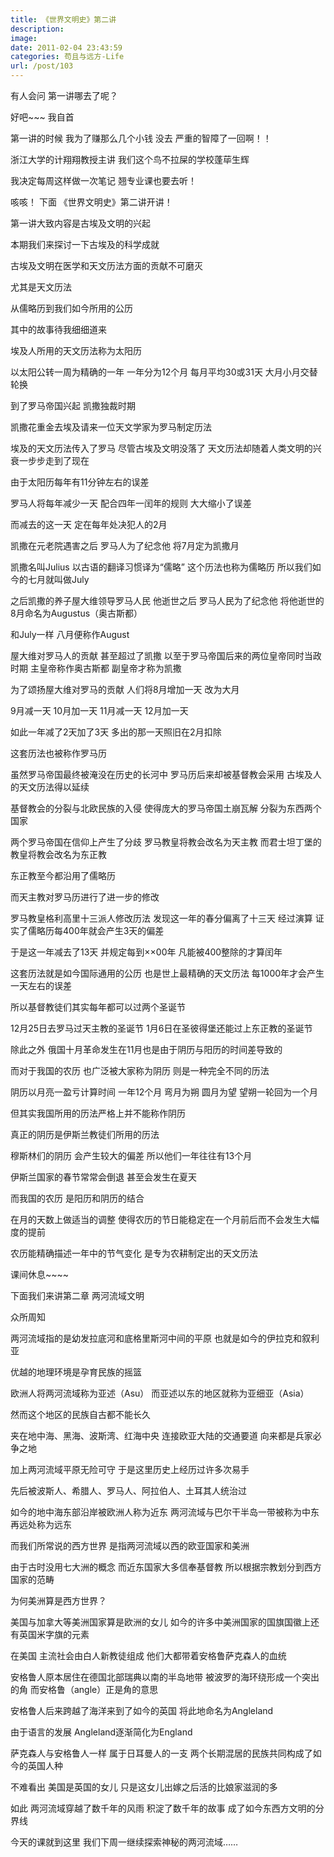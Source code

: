 ```yaml
---
title: 《世界文明史》第二讲
description: 
image: 
date: 2011-02-04 23:43:59
categories: 苟且与远方-Life
url: /post/103
---
```


有人会问  第一讲哪去了呢？

好吧~~~  我自首

第一讲的时候  我为了赚那么几个小钱  没去  严重的智障了一回啊！！

浙江大学的计翔翔教授主讲  我们这个鸟不拉屎的学校蓬荜生辉

我决定每周这样做一次笔记  翘专业课也要去听！

咳咳！  下面  《世界文明史》第二讲开讲！

第一讲大致内容是古埃及文明的兴起

本期我们来探讨一下古埃及的科学成就

古埃及文明在医学和天文历法方面的贡献不可磨灭

尤其是天文历法

从儒略历到我们如今所用的公历

其中的故事待我细细道来

埃及人所用的天文历法称为太阳历

以太阳公转一周为精确的一年  一年分为12个月  每月平均30或31天  大月小月交替轮换

到了罗马帝国兴起  凯撒独裁时期

凯撒花重金去埃及请来一位天文学家为罗马制定历法

埃及的天文历法传入了罗马  尽管古埃及文明没落了  天文历法却随着人类文明的兴衰一步步走到了现在

由于太阳历每年有11分钟左右的误差

罗马人将每年减少一天  配合四年一闰年的规则  大大缩小了误差

而减去的这一天  定在每年处决犯人的2月

凯撒在元老院遇害之后  罗马人为了纪念他  将7月定为凯撒月

凯撒名叫Julius  以古语的翻译习惯译为“儒略”  这个历法也称为儒略历  所以我们如今的七月就叫做July

之后凯撒的养子屋大维领导罗马人民  他逝世之后  罗马人民为了纪念他  将他逝世的8月命名为Augustus（奥古斯都）

和July一样  八月便称作August

屋大维对罗马人的贡献  甚至超过了凯撒  以至于罗马帝国后来的两位皇帝同时当政时期  主皇帝称作奥古斯都  副皇帝才称为凯撒

为了颂扬屋大维对罗马的贡献  人们将8月增加一天  改为大月

9月减一天  10月加一天  11月减一天  12月加一天

如此一年减了2天加了3天  多出的那一天照旧在2月扣除

这套历法也被称作罗马历

虽然罗马帝国最终被淹没在历史的长河中  罗马历后来却被基督教会采用  古埃及人的天文历法得以延续

基督教会的分裂与北欧民族的入侵  使得庞大的罗马帝国土崩瓦解  分裂为东西两个国家

两个罗马帝国在信仰上产生了分歧  罗马教皇将教会改名为天主教  而君士坦丁堡的教皇将教会改名为东正教

东正教至今都沿用了儒略历

而天主教对罗马历进行了进一步的修改

罗马教皇格利高里十三派人修改历法  发现这一年的春分偏离了十三天  经过演算  证实了儒略历每400年就会产生3天的偏差

于是这一年减去了13天  并规定每到××00年  凡能被400整除的才算闰年

这套历法就是如今国际通用的公历  也是世上最精确的天文历法  每1000年才会产生一天左右的误差

所以基督教徒们其实每年都可以过两个圣诞节

12月25日去罗马过天主教的圣诞节  1月6日在圣彼得堡还能过上东正教的圣诞节

除此之外  俄国十月革命发生在11月也是由于阴历与阳历的时间差导致的

而对于我国的农历  也广泛被大家称为阴历  则是一种完全不同的历法

阴历以月亮一盈亏计算时间  一年12个月  弯月为朔  圆月为望  望朔一轮回为一个月

但其实我国所用的历法严格上并不能称作阴历

真正的阴历是伊斯兰教徒们所用的历法

穆斯林们的阴历  会产生较大的偏差  所以他们一年往往有13个月

伊斯兰国家的春节常常会倒退  甚至会发生在夏天

而我国的农历  是阳历和阴历的结合

在月的天数上做适当的调整  使得农历的节日能稳定在一个月前后而不会发生大幅度的提前

农历能精确描述一年中的节气变化  是专为农耕制定出的天文历法

课间休息~~~~

下面我们来讲第二章  两河流域文明

众所周知

两河流域指的是幼发拉底河和底格里斯河中间的平原  也就是如今的伊拉克和叙利亚

优越的地理环境是孕育民族的摇篮

欧洲人将两河流域称为亚述（Asu）  而亚述以东的地区就称为亚细亚（Asia）

然而这个地区的民族自古都不能长久

夹在地中海、黑海、波斯湾、红海中央  连接欧亚大陆的交通要道  向来都是兵家必争之地

加上两河流域平原无险可守  于是这里历史上经历过许多次易手

先后被波斯人、希腊人、罗马人、阿拉伯人、土耳其人统治过

如今的地中海东部沿岸被欧洲人称为近东  两河流域与巴尔干半岛一带被称为中东  再远处称为远东

而我们所常说的西方世界  是指两河流域以西的欧亚国家和美洲

由于古时没用七大洲的概念  而近东国家大多信奉基督教  所以根据宗教划分到西方国家的范畴

为何美洲算是西方世界？

美国与加拿大等美洲国家算是欧洲的女儿  如今的许多中美洲国家的国旗国徽上还有英国米字旗的元素

在美国  主流社会由白人新教徒组成  他们大都带着安格鲁萨克森人的血统

安格鲁人原本居住在德国北部瑞典以南的半岛地带  被波罗的海环绕形成一个突出的角  而安格鲁（angle）正是角的意思

安格鲁人后来跨越了海洋来到了如今的英国  将此地命名为Angleland

由于语言的发展  Angleland逐渐简化为England

萨克森人与安格鲁人一样  属于日耳曼人的一支  两个长期混居的民族共同构成了如今的英国人种

不难看出  美国是英国的女儿  只是这女儿出嫁之后活的比娘家滋润的多

如此  两河流域穿越了数千年的风雨  积淀了数千年的故事  成了如今东西方文明的分界线

今天的课就到这里  我们下周一继续探索神秘的两河流域……